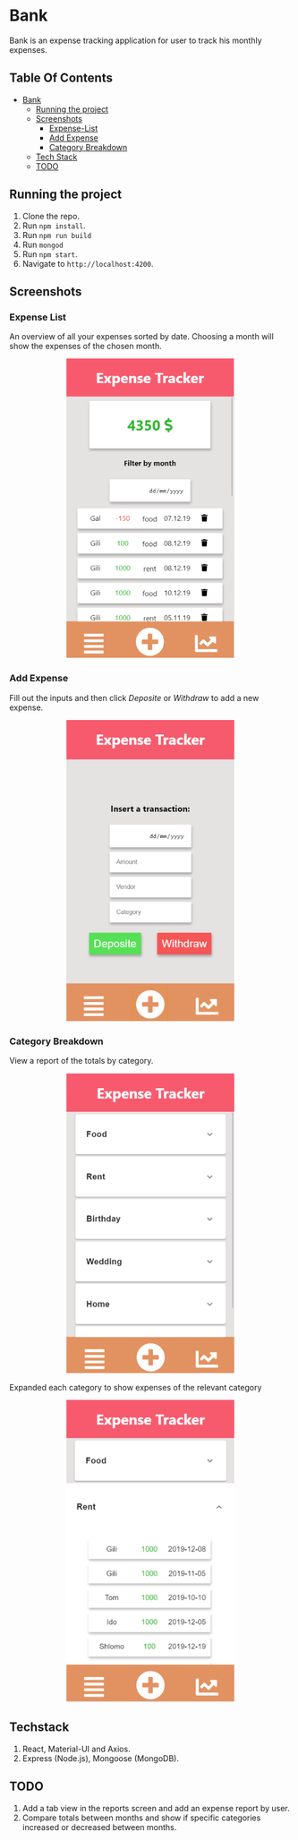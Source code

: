 # Bank

Bank is an expense tracking application for user to track his monthly expenses.


## Table Of Contents
- [Bank](#bank)
  * [Running the project](#running-the-project)
  * [Screenshots](#screenshots)
    + [Expense-List](#expense-list)
    + [Add Expense](#add-expense)
    + [Category Breakdown](#category-breakdown)
  * [Tech Stack](#tech-stack)
  * [TODO](#todo)

## Running the project
1. Clone the repo.
2. Run `npm install`.
3. Run `npm run build`
4. Run `mongod`
5. Run `npm start`.
6. Navigate to `http://localhost:4200`.

## Screenshots

### Expense List
An overview of all your expenses sorted by date. Choosing a month will show the expenses of the chosen month.
<p align="center"><img src="assets/bank-home.PNG" width="300" /></p>

### Add Expense
Fill out the inputs and then click *Deposite* or *Withdraw* to add a new expense.
<p align="center"><img src="assets/bank-action.PNG" width="300" /></p>

### Category Breakdown
View a report of the totals by category.
<p align="center"><img src="assets/bank-overview.PNG" width="300" /></p>


Expanded each category to show expenses of the relevant category
<p align="center"><img src="assets/bank-overview-open.PNG" width="300" /></p>

## Techstack
1. React, Material-UI and Axios.
2. Express (Node.js), Mongoose (MongoDB).

## TODO
1. Add a tab view in the reports screen and add an expense report by user.
2. Compare totals between months and show if specific categories increased or decreased between months.
